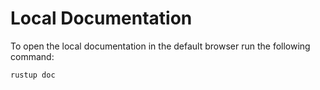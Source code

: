 # Local Documentation

To open the local documentation in the default browser run the following command:

```shell
rustup doc
```